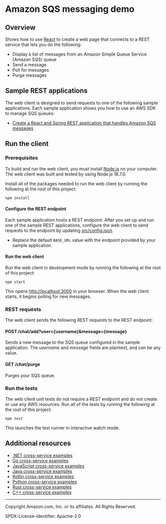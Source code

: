 # Amazon SQS messaging demo

## Overview

Shows how to use [React](https://reactjs.org/) to create a web page that connects to a
REST service that lets you do the following:

- Display a list of messages from an Amazon Simple Queue Service (Amazon SQS) queue
- Send a message
- Poll for messages
- Purge messages

## Sample REST applications

The web client is designed to send requests to one of the following sample applications.
Each sample application shows you how to use an AWS SDK to manage SQS queues:

- [Create a React and Spring REST application that handles Amazon SQS messages](../../../../javav2/usecases/creating_message_application/README.md)

## Run the client

### Prerequisites

To build and run the web client, you must install [Node.js](https://nodejs.org)
on your computer. The web client was built and tested by using Node.js 18.7.0.

Install all of the packages needed to run the web client by running the following at the root of this project:

```
npm install
```

#### Configure the REST endpoint

Each sample application hosts a REST endpoint. After you set up and run one of the
sample REST applications, configure the web client to send requests to the endpoint by
updating [src/config.json](src/config.json).

- Replace the default `BASE_URL` value with the endpoint provided by your sample
  application.

#### Run the web client

Run the web client in development mode by running the following at the root of this project:

```
npm start
```

This opens [http://localhost:3000](http://localhost:3000) in your browser. When
the web client starts, it begins polling for new messages.

### REST requests

The web client sends the following REST requests to the REST endpoint:

#### POST /chat/add?user={username}&message={message}

Sends a new message to the SQS queue configured in the sample application. The _username_ and _message_ fields
are plaintext, and can be any value.

#### GET /chat/purge

Purges your SQS queue.

### Run the tests

The web client unit tests do not require a REST endpoint and do not create or use any
AWS resources. Run all of the tests by running the following at the root of this project:

```
npm test
```

This launches the test runner in interactive watch mode.

## Additional resources

- [.NET cross-service examples](../../../../dotnetv3/cross-service/README.md)
- [Go cross-service examples](../../../../gov2/cross_service)
- [JavaScript cross-service examples](../../../../javascriptv3/example_code/cross-services)
- [Java cross-service examples](../../../../javav2/usecases)
- [Kotlin cross-service examples](../../../../kotlin/usecases/Readme.md)
- [Python cross-service examples](../../../../python/cross_service/README.md)
- [Rust cross-service examples](../../../../rustv1/cross_service/README.md)
- [C++ cross-service examples](../../../../../../../cpp/example_code/cross-service/README.md)

---

Copyright Amazon.com, Inc. or its affiliates. All Rights Reserved.

SPDX-License-Identifier: Apache-2.0
